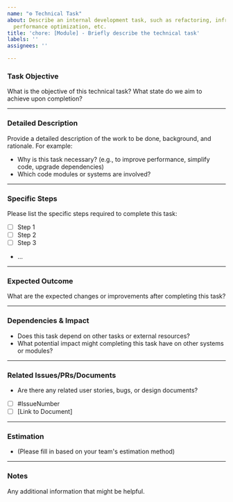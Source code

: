 ```yaml
---
name: "⚙️ Technical Task"
about: Describe an internal development task, such as refactoring, infrastructure,
  performance optimization, etc.
title: 'chore: [Module] - Briefly describe the technical task'
labels: ''
assignees: ''

---
```


### Task Objective
What is the objective of this technical task? What state do we aim to achieve upon completion?

---

### Detailed Description
Provide a detailed description of the work to be done, background, and rationale. For example:
- Why is this task necessary? (e.g., to improve performance, simplify code, upgrade dependencies)
- Which code modules or systems are involved?

---

### Specific Steps
Please list the specific steps required to complete this task:
- [ ] Step 1
- [ ] Step 2
- [ ] Step 3
- ...

---

### Expected Outcome
What are the expected changes or improvements after completing this task?

---

### Dependencies & Impact
- Does this task depend on other tasks or external resources?
- What potential impact might completing this task have on other systems or modules?

---

### Related Issues/PRs/Documents
- Are there any related user stories, bugs, or design documents?
- [ ] #IssueNumber
- [ ] [Link to Document]

---

### Estimation
- (Please fill in based on your team's estimation method)

---

### Notes
Any additional information that might be helpful.
